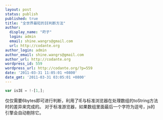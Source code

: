 ```yaml
---
layout: post
status: publish
published: true
title: "全世界最短的IE判断方法"
author:
  display_name: "莳子"
  login: admin
  email: shine.wangrs@gmail.com
  url: http://codante.org
author_login: admin
author_email: shine.wangrs@gmail.com
author_url: http://codante.org
wordpress_id: 559
wordpress_url: http://codante.org/?p=559
date: '2011-03-31 11:05:01 +0800'
date_gmt: '2011-03-31 03:05:01 +0800'
---
```


```javascript
var isIE = !-[1,];
```

仅仅需要6bytes即可进行判断，利用了IE与标准浏览器在处理数组的toString方法时的差异来完成的。
对于标准游览器，如果数组里面最后一个字符为逗号，js的引擎会自动剔除它。